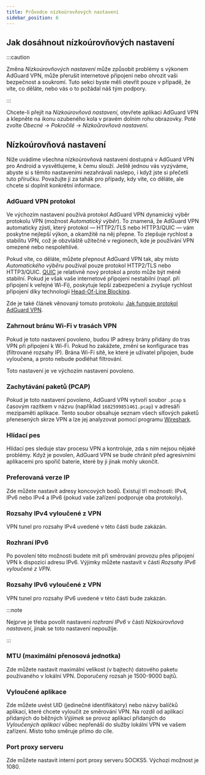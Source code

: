 ```yaml
---
title: Průvodce nízkoúrovňových nastavení
sidebar_position: 6
---
```


## Jak dosáhnout nízkoúrovňových nastavení

:::caution

Změna _Nízkoúrovňových nastavení_ může způsobit problémy s výkonem AdGuard VPN, může přerušit internetové připojení nebo ohrozit vaši bezpečnost a soukromí. Tuto sekci byste měli otevřít pouze v případě, že víte, co děláte, nebo vás o to požádal náš tým podpory.

:::

Chcete-li přejít na _Nízkoúrovňová nastavení_, otevřete aplikaci AdGuard VPN a klepněte na ikonu ozubeného kola v pravém dolním rohu obrazovky. Poté zvolte _Obecné_ → _Pokročilé_ → _Nízkoůrovňová nastavení_.

## Nízkoúrovňová nastavení

Níže uvádíme všechna nízkoúrovňová nastavení dostupná v AdGuard VPN pro Android a vysvětlujeme, k čemu slouží. Ještě jednou vás vyzýváme, abyste si s těmito nastaveními nezahrávali naslepo, i když jste si přečetli tuto příručku. Považujte ji za tahák pro případy, kdy víte, co děláte, ale chcete si doplnit konkrétní informace.

### AdGuard VPN protokol

Ve výchozím nastavení používá protokol AdGuard VPN dynamický výběr protokolu VPN (možnost _Automatický výběr_). To znamená, že AdGuard VPN automaticky zjistí, který protokol — HTTP2/TLS nebo HTTP3/QUIC — vám poskytne nejlepší výkon, a okamžitě na něj přepne. To zlepšuje rychlost a stabilitu VPN, což je obzvláště užitečné v regionech, kde je používání VPN omezené nebo nespolehlivé.

Pokud víte, co děláte, můžete přepnout AdGuard VPN tak, aby místo _Automatického výběru_ používal pouze protokol HTTP2/TLS nebo HTTP3/QUIC. [QUIC](https://adguard-vpn.com/kb/general/why-adguard-vpn/#6-quic-support) je relativně nový protokol a proto může být méně stabilní. Pokud je však vaše internetové připojení nestabilní (např. při připojení k veřejné Wi-Fi), poskytuje lepší zabezpečení a zvyšuje rychlost připojení díky technologii [Head-Of-Line Blocking](https://adguard-dns.io/en/blog/dns-over-quic.html#headoflineblocking).

Zde je také článek věnovaný tomuto protokolu: [Jak funguje protokol AdGuard VPN](/general/adguard-vpn-protocol.md).

### Zahrnout bránu Wi-Fi v trasách VPN

Pokud je toto nastavení povoleno, budou IP adresy brány přidány do tras VPN při připojení k Wi-Fi.
Pokud ho zakážete, změní se konfigurace tras (filtrované rozsahy IP). Brána Wi-Fi sítě, ke které je uživatel připojen, bude vyloučena, a proto nebude podléhat filtrování.

Toto nastavení je ve výchozím nastavení povoleno.

### Zachytávání paketů (PCAP)

Pokud je toto nastavení povoleno, AdGuard VPN vytvoří soubor `.pcap` s časovým razítkem v názvu (například `1682599851461.pcap`) v adresáři mezipaměti aplikace. Tento soubor obsahuje seznam všech síťových paketů přenesených skrze VPN a lze jej analyzovat pomocí programu [Wireshark](https://www.wireshark.org/).

### Hlídací pes

Hlídací pes sleduje stav procesu VPN a kontroluje, zda s ním nejsou nějaké problémy. Když je povolen, AdGuard VPN se bude chránit před agresivními aplikacemi pro spořič baterie, které by ji jinak mohly ukončit.

### Preferovaná verze IP

Zde můžete nastavit adresy koncových bodů. Existují tři možnosti: IPv4, IPv6 nebo IPv4 a IPv6 (pokud vaše zařízení podporuje oba protokoly).

### Rozsahy IPv4 vyloučené z VPN

VPN tunel pro rozsahy IPv4 uvedené v této části bude zakázán.

### Rozhraní IPv6

Po povolení této možnosti budete mít při směrování provozu přes připojení VPN k dispozici adresu IPv6. Výjimky můžete nastavit v části _Rozsahy IPv6 vyloučené z VPN_.

### Rozsahy IPv6 vyloučené z VPN

VPN tunel pro rozsahy IPv6 uvedené v této části bude zakázán.

:::note

Nejprve je třeba povolit nastavení _rozhraní IPv6_ v části _Nízkoúrovňová nastavení_, jinak se toto nastavení nepoužije.

:::

### MTU (maximální přenosová jednotka)

Zde můžete nastavit maximální velikost (v bajtech) datového paketu používaného v lokální VPN. Doporučený rozsah je 1500-9000 bajtů.

### Vyloučené aplikace

Zde můžete uvést UID (jedinečné identifikátory) nebo názvy balíčků aplikací, které chcete vyloučit ze směrování VPN.
Na rozdíl od aplikací přidaných do běžných _Výjimek_ se provoz aplikací přidaných do _Vyloučených aplikací_ vůbec nepřenáší do služby lokální VPN ve vašem zařízení. Místo toho směruje přímo do cíle.

### Port proxy serveru

Zde můžete nastavit interní port proxy serveru SOCKS5. Výchozí možnost je 1080.
